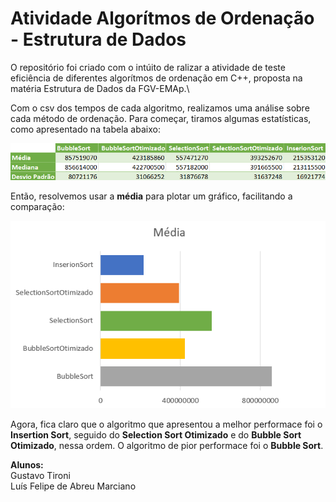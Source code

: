 # Atividade Algorítmos de Ordenação - Estrutura de Dados
O repositório foi criado com o intúito de ralizar a atividade de teste eficiência de diferentes algorítmos de ordenação em C++, proposta na matéria Estrutura de Dados da FGV-EMAp.\

Com o csv dos tempos de cada algoritmo, realizamos uma análise sobre cada método de ordenação. Para começar, tiramos algumas estatísticas, como apresentado na tabela abaixo:

<img src="analise/estatisticas.png">

Então, resolvemos usar a **média** para plotar um gráfico, facilitando a comparação:

<img src="analise/grafico.png">

Agora, fica claro que o algoritmo que apresentou a melhor performace foi o **Insertion Sort**, seguido do **Selection Sort Otimizado** e do **Bubble Sort Otimizado**, nessa ordem. O algoritmo de pior performace foi o **Bubble Sort**.

**Alunos:**\
Gustavo Tironi\
Luís Felipe de Abreu Marciano
